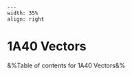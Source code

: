 
```{figure} /figures/busy.png
---
width: 35%
align: right
```
# 1A40 Vectors

&%Table of contents for 1A40 Vectors&%